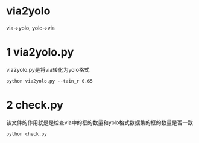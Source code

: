# via2yolo
via->yolo, yolo->via
# 1 via2yolo.py
via2yolo.py是将via转化为yolo格式
```
python via2yolo.py --tain_r 0.65
```

# 2 check.py
该文件的作用就是是检查via中的框的数量和yolo格式数据集的框的数量是否一致
```
python check.py
```
